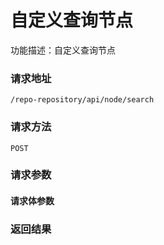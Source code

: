 # 自定义查询节点
功能描述：自定义查询节点

### 请求地址
```
/repo-repository/api/node/search
```

### 请求方法
`POST`
### 请求参数



#### 请求体参数
### 返回结果

